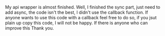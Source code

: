 My api wrapper is almost finished. Well, I finished the sync part, just need to add async, the code isn't the best, I didn't use the callback function. If anyone wants to use this code with a callback feel free to do so, if you jsut plain up copy this code, I will not be happy. If there is anyone who can improve this Thank you. 
